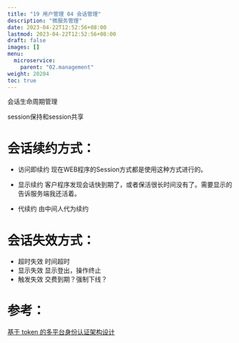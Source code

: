 ```yaml
---
title: "19 用户管理 04 会话管理"
description: "微服务管理"
date: 2023-04-22T12:52:56+08:00
lastmod: 2023-04-22T12:52:56+08:00
draft: false
images: []
menu:
  microservice:
    parent: "02.management"
weight: 20204
toc: true
---
```


会话生命周期管理

session保持和session共享

# 会话续约方式：
- 访问即续约
现在WEB程序的Session方式都是使用这种方式进行的。

- 显示续约
客户程序发现会话快到期了，或者保活很长时间没有了。需要显示的告诉服务端我还活着。

- 代续约
由中间人代为续约

# 会话失效方式：
- 超时失效
时间超时
- 显示失效
显示登出，操作终止
- 触发失效
交费到期？强制下线？


# 参考：
[基于 token 的多平台身份认证架构设计](https://mp.weixin.qq.com/s/fJzsXr6BkX8DPrrfmL4rZA)
